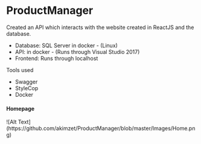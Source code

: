 # ProductManager
Created an API which interacts with the website created in ReactJS and the database.

- Database: SQL Server in docker - (Linux)
- API: in docker - (Runs through Visual Studio 2017)
- Frontend: Runs through localhost

Tools used
- Swagger
- StyleCop
- Docker

<h4>Homepage</h4>
![Alt Text](https://github.com/akimzet/ProductManager/blob/master/Images/Home.png)
